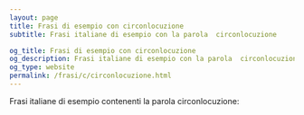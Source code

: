 ```yaml
---
layout: page
title: Frasi di esempio con circonlocuzione 
subtitle: Frasi italiane di esempio con la parola  circonlocuzione

og_title: Frasi di esempio con circonlocuzione 
og_description: Frasi italiane di esempio con la parola  circonlocuzione
og_type: website
permalink: /frasi/c/circonlocuzione.html
---
```


Frasi italiane di esempio contenenti la parola circonlocuzione:


